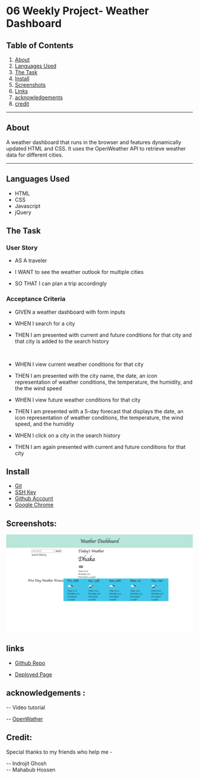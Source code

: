 # 06 Weekly Project- Weather Dashboard

## Table of Contents

1. [About](#About)
2. [Languages Used](#languages-used)
3. [The Task](#the-task)
4. [Install](#install)
5. [Screenshots](#screenshots)
6. [Links](#links)
7. [acknowledgements](#acknowledgements)
8. [credit](#credit)

---

## About

A weather dashboard that runs in the browser and features dynamically updated HTML and CSS. It uses the OpenWeather API to retrieve weather data for different cities.

---

## Languages Used

- HTML
- CSS
- Javascript
- jQuery

## The Task

### User Story

- AS A traveler <br>
- I WANT to see the weather outlook for multiple cities <br>

- SO THAT I can plan a trip accordingly

### Acceptance Criteria

- GIVEN a weather dashboard with form inputs
  <br>

- WHEN I search for a city
  <br>
- THEN I am presented with current and future conditions for that city and that city is added to the search history

  <br>

- WHEN I view current weather conditions for that city
  <br>
- THEN I am presented with the city name, the date, an icon representation of weather conditions, the temperature, the humidity, and the the wind speed
  <br>
- WHEN I view future weather conditions for that city
  <br>
- THEN I am presented with a 5-day forecast that displays the date, an icon representation of weather conditions, the temperature, the wind speed, and the humidity
  <br>
- WHEN I click on a city in the search history
  <br>
- THEN I am again presented with current and future conditions for that city

## Install

- [Git](https://github.com/git-guides/install-git)
- [SSH Key](https://docs.github.com/en/authentication/connecting-to-github-with-ssh/adding-a-new-ssh-key-to-your-github-account)
- [Github Account](https://docs.github.com/en/get-started/onboarding/getting-started-with-your-github-account)
- [Google Chrome](https://support.google.com/chrome/answer/95346?hl=en&co=GENIE.Platform%3DDesktop)

## Screenshots:

![Weather Dashboard](develop/assets/photo/screencapture-file-Users-mdmamatajurrashed-Desktop-bootcamp-Class-Projects-06-weekly-challenge-index-html-2023-04-27-22_29_16.png)

## links

- [Github Repo](https://github.com/mdRashed30/05-Weekly-challenge-Day-Scheduler)

- [Deployed Page](https://mdrashed30.github.io/05-Weekly-challenge-Day-Scheduler/)

## acknowledgements :

-- Video tutorial

-- [OpenWather](https://openweathermap.org/forecast5)

## Credit:

Special thanks to my friends who help me -

-- Indrojit Ghosh
<br>
-- Mahabub Hossen
